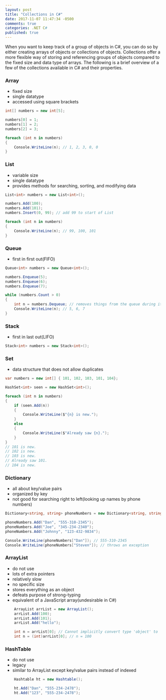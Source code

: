```yaml
---
layout: post
title: "Collections in C#"
date: 2017-11-07 11:47:34 -0500
comments: true
categories: .NET C#
published: true
---
```


When you want to keep track of a group of objects in C#, you can do so by either creating arrays of objects or collections of objects. Collections offer a more flexible way of storing and referencing groups of objects compared to the fixed size and data type of arrays. The following is a brief overview of a few of the collections available in C# and their properties.<!--more-->


### Array
- fixed size
- single datatype
- accessed using square brackets
```csharp
int[] numbers = new int[5];

numbers[0] = 1;
numbers[1] = 2;
numbers[2] = 3;

foreach (int n in numbers)
{
    Console.WriteLine(n); // 1, 2, 3, 0, 0
}
```

### List
- variable size
- single datatype
- provides methods for searching, sorting, and modifying data
```csharp
List<int> numbers = new List<int>();

numbers.Add(100);
numbers.Add(101);
numbers.Insert(0, 99); // add 99 to start of List

foreach (int n in numbers)
{
    Console.WriteLine(n); // 99, 100, 101
}
```

### Queue
- first in first out(FIFO)
```csharp
Queue<int> numbers = new Queue<int>();

numbers.Enqueue(5);
numbers.Enqueue(6);
numbers.Enqueue(7);

while (numbers.Count > 0)
{
    int n = numbers.Dequeue; // removes things from the queue during iteration
    Console.WriteLine(n); // 5, 6, 7
}
```

### Stack
- first in last out(LIFO)
```csharp
Stack<int> numbers = new Stack<int>();
```

### Set
- data structure that does not allow duplicates
```csharp
var numbers = new int[] { 101, 102, 103, 101, 104};

HashSet<int> seen = new HashSet<int>();

foreach (int n in numbers)
{
    if (seen.Add(n)) 
    {
        Console.WriteLine($"{n} is new.");
    }
    else 
    {
        Console.WriteLine($"Already saw {n}.");
    }
}
// 101 is new.
// 102 is new.
// 103 is new.
// Already saw 101.
// 104 is new.
```

### Dictionary
- all about key/value pairs
- organized by key
- not good for searching right to left(looking up names by phone numbers)
```csharp
Dictionary<string, string> phoneNumbers = new Dictionary<string, string>();

phoneNumbers.Add("Dan", "555-310-2345");
phoneNumbers.Add("Joe", "345-234-2340");
phoneNumbers.Add("Johnny", "123-432-9834");

Console.WriteLine(phoneNumbers["Dan"]); // 555-310-2345
Console.WriteLine(phoneNumbers["Steven"]); // throws an exception
```

### ArrayList
- do not use
- lots of extra pointers
- relatively slow
- no specific size
- stores everything as an object
- defeats purpose of strong-typing
- equivalent of a JavaScript array(undesirable in C#)
```csharp
    ArrayList arrList = new ArrayList();
    arrList.Add(100);
    arrList.Add(101);
    arrList.Add("hello");

    int n = arrList[0]; // Cannot implicitly convert type 'object' to 'int'
    int n = (int)arrList[0]; // n = 100
```

### HashTable
- do not use
- legacy
- similar to ArrayList except key/value pairs instead of indexed
```csharp
    Hashtable ht = new Hashtable();

    ht.Add("Dan", "555-234-2478");
    ht.Add("123", "555-234-2478");
```